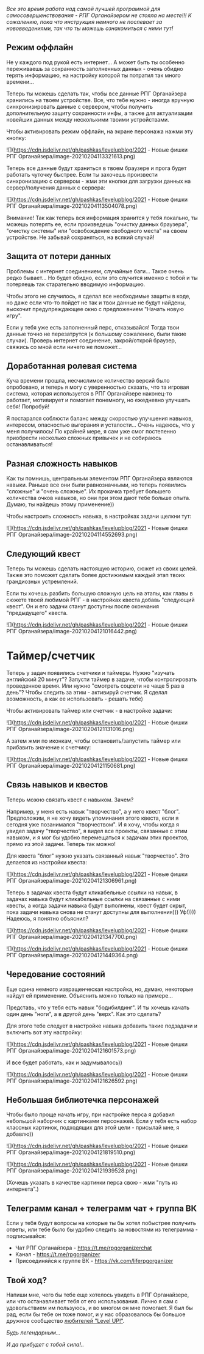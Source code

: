 <!--
Title: Новые фишки РПГ Органайзера
PostId: 3435431732620910282
Published: true
-->

*Все это время работа над самой лучшей программой для самосовершенствования - РПГ Органайзером не стояла на месте!!! К сожалению, пока что инструкция немного не поспевает за нововведениями, так что ты можешь ознакомиться с ними тут!*

<!--more-->

## Режим оффлайн

Не у каждого под рукой есть интернет... А может быть ты особенно переживаешь за сохранность заполненных данных - очень обидно терять информацию, на настройку которой ты потратил так много времени...

Теперь ты можешь сделать так, чтобы все данные РПГ Органайзера хранились на твоем устройстве. Все, что тебе нужно - иногда вручную синхронизировать данные с сервером, чтобы получить дополнительную защиту сохранности инфы, а также для актуализации новейших данных между несколькими твоими устройствами.

Чтобы активировать режим оффлайн, на экране персонажа нажми эту кнопку:

![](https://cdn.jsdelivr.net/gh/pashkas/levelupblog/2021 - Новые фишки РПГ Органайзера/image-20210204113321613.png)

Теперь все данные будут храниться в твоем браузере и прога будет работать чуточку быстрее. Если ты захочешь произвести синхронизацию с сервером - жми эти кнопки для загрузки данных на сервер/получения данных с сервера:

![](https://cdn.jsdelivr.net/gh/pashkas/levelupblog/2021 - Новые фишки РПГ Органайзера/image-20210204113504078.png)

Внимание! Так как теперь вся информация хранится у тебя локально, ты можешь потерять ее, если произведешь "очистку данных браузера", "очистку системы" или "освобождение свободного места" на своем устройстве. Не забывай сохраняться, на всякий случай! 

## Защита от потери данных

Проблемы с интернет соединением, случайные баги... Такое очень редко бывает... Но будет обидно, если это случится именно с тобой и ты потеряешь так старательно вводимую информацию.

Чтобы этого не случилось, я сделал все необходимые защиты в коде, но даже если что-то пойдет не так и твои данные не будут найдены, выскочит предупреждающее окно с предложением "Начать новую игру".

Если у тебя уже есть заполненный перс, отказывайся! Тогда твои данные точно не перезатрутся (к большому сожалению, были такие случаи). Проверь интернет соединение, закрой/открой браузер, свяжись со мной если ничего не поможет...


## Доработанная ролевая система

Куча времени прошла, несчислимое количество версий было опробовано, и теперь я могу с уверенностью сказать, что та игровая система, которая используется в РПГ Органайзере наконец-то работает, мотивирует и помогает понемногу, но ежедневно улучшать себя! Попробуй!

Я постарался соблюсти баланс между скоростью улучшения навыков, интересом, опасностью выгорания и усталости... Очень надеюсь, что у меня получилось! По крайней мере, я сам уже смог постепенно приобрести несколько сложных привычек и не собираюсь останавливаться!

## Разная сложность навыков

Как ты помнишь, центральным элементом РПГ Органайзера являются навыки. Раньше все они были равнозначными, но теперь появились "сложные" и "очень сложные". Их прокачка требует большего количества очков навыков, но они при этом дают тебе больше опыта. Думаю, ты найдешь этому применение))

Чтобы настроить сложность навыка, в настройках задачи щелкни тут:

![](https://cdn.jsdelivr.net/gh/pashkas/levelupblog/2021 - Новые фишки РПГ Органайзера/image-20210204114552693.png)

## Следующий квест

Теперь ты можешь сделать настоящую историю, сюжет из своих целей. Также это поможет сделать более достижимым каждый этап твоих грандиозных устремлений.

Если ты хочешь разбить большую сложную цель на этапы, как главы в сюжете твоей любимой РПГ - в настройках квеста добавь "следующий квест". Он и его задачи станут доступны после окончания "предыдущего" квеста.

![](https://cdn.jsdelivr.net/gh/pashkas/levelupblog/2021 - Новые фишки РПГ Органайзера/image-20210204121016442.png)

# Таймер/счетчик

Теперь у задач появились счетчики и таймеры. Нужно "изучать английский 20 минут"? Запусти таймер в задаче, чтобы контролировать проведенное время. Или нужно "смотреть соцсети не чаще 5 раз в день"? Чтобы следить за этим - активируй счетчик. Я сделал возможность, а как ее использовать - решать тебе)

Чтобы активировать таймер или счетчик - в настройке задачи:

![](https://cdn.jsdelivr.net/gh/pashkas/levelupblog/2021 - Новые фишки РПГ Органайзера/image-20210204121131016.png)

А затем жми по иконкам, чтобы остановить/запустить таймер или прибавить значение к счетчику:

![](https://cdn.jsdelivr.net/gh/pashkas/levelupblog/2021 - Новые фишки РПГ Органайзера/image-20210204121150681.png)

## Связь навыков и квестов

Теперь можно связать квест с навыком. Зачем?

Например, у меня есть навык "творчество", а у него квест "блог". Предположим, я не хочу видеть упоминания этого квеста, если я сегодня уже позанимался "творчеством". И я хочу, чтобы когда я увидел задачу "творчество", я видел все проекты, связанные с этим навыком, и я мог бы удобно перемещаться к задачам этих проектов, прямо из этой задачи. Теперь так можно!

Для квеста "блог" нужно указать связанный навык "творчество". Это делается из настройки квеста:

![](https://cdn.jsdelivr.net/gh/pashkas/levelupblog/2021 - Новые фишки РПГ Органайзера/image-20210204121306961.png)

Теперь в задачах квеста будут кликабельные ссылки на навык, в задачах навыка будут кликабельные ссылки на связанные с ними квесты, а когда задачи навыка будут выполнены, квест будет скрыт, пока задачи навыка снова не станут доступны для выполнения))) Уф!)))) Надеюсь, я понятно объяснил?

![](https://cdn.jsdelivr.net/gh/pashkas/levelupblog/2021 - Новые фишки РПГ Органайзера/image-20210204121347700.png)

![](https://cdn.jsdelivr.net/gh/pashkas/levelupblog/2021 - Новые фишки РПГ Органайзера/image-20210204121449364.png)



## Чередование состояний

Еще одина немного извращенческая настройка, но, думаю, некоторые найдут ей применение. Объяснить можно только на примере...

Представь, что у тебя есть навык "бодибилдинг". И ты хочешь качать один день "ноги", а в другой день "верх". Как это сделать?

Для этого тебе следует в настройке навыка добавить такие подзадачи и включить вот эту настройку:

![](https://cdn.jsdelivr.net/gh/pashkas/levelupblog/2021 - Новые фишки РПГ Органайзера/image-20210204121601573.png)

И все будет работать, как и задумывалось))

![](https://cdn.jsdelivr.net/gh/pashkas/levelupblog/2021 - Новые фишки РПГ Органайзера/image-20210204121626592.png)

## Небольшая библиотечка персонажей

Чтобы было проще начать игру, при настройке перса я добавил небольшой наборчик с картинками персонажей. Если у тебя есть набор классных картинок, подходящих для этой цели - присылай мне, я добавлю))

![](https://cdn.jsdelivr.net/gh/pashkas/levelupblog/2021 - Новые фишки РПГ Органайзера/image-20210204121819510.png)

![](https://cdn.jsdelivr.net/gh/pashkas/levelupblog/2021 - Новые фишки РПГ Органайзера/image-20210204121939528.png)

(Хочешь указать в качестве картинки перса свою - жми "путь из интернета".)



## Телеграмм канал + телеграмм чат + группа ВК

Если у тебя будут вопросы на которые ты бы хотел побыстрее получить ответы, или тебе было бы удобно следить за новостями из телеграмма - подписывайся:

- Чат РПГ Органайзера - https://t.me/rpgorganizerchat
- Канал - https://t.me/rpgorganizer
- Присоединяйся к группе ВК - https://vk.com/liferpgorganizer

## Твой ход?

Напиши мне, чего бы тебе еще хотелось увидеть в РПГ Органайзере, или что останавливает тебя от его использования. Лично я сам с удовольствием им пользуюсь, и во многом он мне помогает. Я был бы рад, если бы тебе он тоже помог, и у нас образовалось бы большое дружное сообщество [любителей "Level UP!"](http://nerdistway.blogspot.com/2013/08/blog-post_5490.html).

*Будь легендарным...*

*И да прибудет с тобой сила!..*